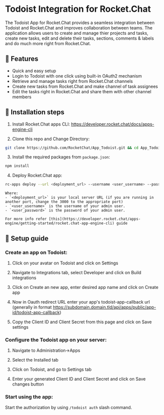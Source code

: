 # Todoist Integration for Rocket.Chat

The Todoist App for Rocket.Chat  provides a seamless integration between Todoist and Rocket.Chat and improves collaboration between teams.
The application allows users to create and manage thier projects and tasks, create new tasks, edit and delete their tasks, sections, comments & labels and do much more right from Rocket.Chat.


## 🚀 Features

- Quick and easy setup
- Login to Todoist with one click using built-in OAuth2 mechanism
- Retrieve and manage tasks right from Rocket.Chat channels
- Create new tasks from Rocket.Chat and make channel of task assignees
- Edit the tasks right in Rocket.Chat and share them with other channel members


## 🔧 Installation steps

 1. Install Rocket.Chat apps CLI: https://developer.rocket.chat/docs/apps-engine-cli
 
 2. Clone this repo and Change Directory:
 ```bash
 git clone https://github.com/RocketChat/App_Todoist.git && cd App_Todoist/
 ```

 3. Install the required packages from `package.json`:
```bash
npm install
```

 4. Deploy Rocket.Chat app:
```bash
rc-apps deploy --url <deployment_url> --username <user_username> --password <user_password>
```
    Where:
    - `<deployment_url>` is your local server URL (if you are running in another port, change the 3000 to the appropriate port)
    - `<user_username>` is the username of your admin user.
    - `<user_password>` is the password of your admin user.

    For more info refer [this](https://developer.rocket.chat/apps-engine/getting-started/rocket.chat-app-engine-cli) guide

## 📲 Setup guide

### Create an app on Todoist:

1. Click on your avatar on Todoist and click on Settings

2. Navigate to Integrations tab, select Developer and click on Build integrations

3. Click on Create an new app, enter desired app name and click on Create app

4. Now in Oauth redirect URL enter your app's todoist-app-callback url (generally in format https://subdomain.domain.tld/api/apps/public/app-id/todoist-app-callback)

5. Copy the Client ID and Client Secret from this page and click on Save settings

### Configure the Todoist app on your server:

1. Navigate to Administration->Apps

2. Select the Installed tab

3. Click on Todoist, and go to Settings tab

4. Enter your generated Client ID and Client Secret and click on Save changes button

### Start using the app:

Start the authorization by using `/todoist auth` slash command.

